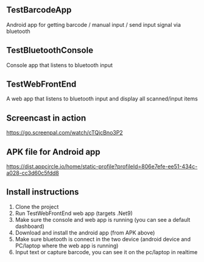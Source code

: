 ## TestBarcodeApp
Android app for getting barcode / manual input / send input signal via bluetooth

## TestBluetoothConsole
Console app that listens to bluetooth input

## TestWebFrontEnd
A web app that listens to bluetooth input and display all scanned/input items

## Screencast in action
https://go.screenpal.com/watch/cTQjcBno3P2

## APK file for Android app
https://dist.appcircle.io/home/static-profile?profileId=806e7efe-ee51-434c-a028-cc3d60c5fdd8

## Install instructions
1. Clone the project
2. Run TestWebFrontEnd web app (targets .Net9)
3. Make sure the console and web app is running (you can see a default dashboard)
4. Download and install the android app (from APK above)
5. Make sure bluetooth is connect in the two device (android device and PC/laptop where the web app is running)
6. Input text or capture barcode, you can see it on the pc/laptop in realtime



